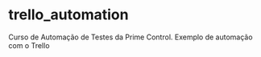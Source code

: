 # trello_automation
Curso de Automação de Testes da Prime Control. Exemplo de automação com o Trello

